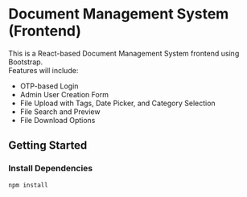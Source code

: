 # Document Management System (Frontend)

This is a React-based Document Management System frontend using Bootstrap.  
Features will include:
- OTP-based Login
- Admin User Creation Form
- File Upload with Tags, Date Picker, and Category Selection
- File Search and Preview
- File Download Options

## Getting Started

### Install Dependencies
```bash
npm install
